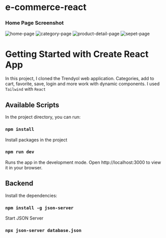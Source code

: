 # e-commerce-react

### Home Page Screenshot

![home-page]([src/screenshots/home-page.png](https://github.com/ozgenurgucluu/e-commerce-react/blob/main/screenshots/home-page.png))
![category-page](src/screenshots/category-page.png)
![product-detail-page](src/screenshots/productDetail-page.png)
![sepet-page](src/screenshots/sepet.png)

# Getting Started with Create React App

In this project, I cloned the Trendyol web application. Categories, add to cart, favorite, save, login and more work with dynamic components. I used `Tailwind` with `React`

## Available Scripts

In the project directory, you can run:

### `npm install`

Install packages in the project

### `npm run dev`

Runs the app in the development mode.
Open http://localhost:3000 to view it in your browser.

## Backend

Install the dependencies:

### `npm install -g json-server`

Start JSON Server

### `npx json-server database.json`
